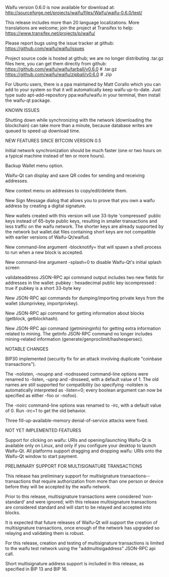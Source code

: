 Waifu version 0.6.0 is now available for download at:
http://sourceforge.net/projects/waifu/files/Waifu/waifu-0.6.0/test/

This release includes more than 20 language localizations.
More translations are welcome; join the
project at Transifex to help:
https://www.transifex.net/projects/p/waifu/

Please report bugs using the issue tracker at github:
https://github.com/waifu/waifu/issues

Project source code is hosted at github; we are no longer
distributing .tar.gz files here, you can get them
directly from github:
https://github.com/waifu/waifu/tarball/v0.6.0  # .tar.gz
https://github.com/waifu/waifu/zipball/v0.6.0  # .zip

For Ubuntu users, there is a ppa maintained by Matt Corallo which
you can add to your system so that it will automatically keep
waifu up-to-date.  Just type
sudo apt-add-repository ppa:waifu/waifu
in your terminal, then install the waifu-qt package.


KNOWN ISSUES

Shutting down while synchronizing with the network
(downloading the blockchain) can take more than a minute,
because database writes are queued to speed up download
time.


NEW FEATURES SINCE BITCOIN VERSION 0.5

Initial network synchronization should be much faster
(one or two hours on a typical machine instead of ten or more
hours).

Backup Wallet menu option.

Waifu-Qt can display and save QR codes for sending
and receiving addresses.

New context menu on addresses to copy/edit/delete them.

New Sign Message dialog that allows you to prove that you
own a waifu address by creating a digital
signature.

New wallets created with this version will
use 33-byte 'compressed' public keys instead of
65-byte public keys, resulting in smaller
transactions and less traffic on the waifu
network. The shorter keys are already supported
by the network but wallet.dat files containing
short keys are not compatible with earlier
versions of Waifu-Qt/waifud.

New command-line argument -blocknotify=<command>
that will spawn a shell process to run <command> 
when a new block is accepted.

New command-line argument -splash=0 to disable
Waifu-Qt's initial splash screen

validateaddress JSON-RPC api command output includes
two new fields for addresses in the wallet:
pubkey : hexadecimal public key
iscompressed : true if pubkey is a short 33-byte key

New JSON-RPC api commands for dumping/importing
private keys from the wallet (dumprivkey, importprivkey).

New JSON-RPC api command for getting information about
blocks (getblock, getblockhash).

New JSON-RPC api command (getmininginfo) for getting
extra information related to mining. The getinfo
JSON-RPC command no longer includes mining-related
information (generate/genproclimit/hashespersec).



NOTABLE CHANGES

BIP30 implemented (security fix for an attack involving
duplicate "coinbase transactions").

The -nolisten, -noupnp and -nodnsseed command-line
options were renamed to -listen, -upnp and -dnsseed,
with a default value of 1. The old names are still
supported for compatibility (so specifying -nolisten
is automatically interpreted as -listen=0; every
boolean argument can now be specified as either
-foo or -nofoo).

The -noirc command-line options was renamed to
-irc, with a default value of 0. Run -irc=1 to
get the old behavior.

Three fill-up-available-memory denial-of-service
attacks were fixed.


NOT YET IMPLEMENTED FEATURES

Support for clicking on waifu: URIs and
opening/launching Waifu-Qt is available only on Linux,
and only if you configure your desktop to launch
Waifu-Qt. All platforms support dragging and dropping
waifu: URIs onto the Waifu-Qt window to start
payment.


PRELIMINARY SUPPORT FOR MULTISIGNATURE TRANSACTIONS

This release has preliminary support for multisignature
transactions-- transactions that require authorization
from more than one person or device before they
will be accepted by the waifu network.

Prior to this release, multisignature transactions
were considered 'non-standard' and were ignored;
with this release multisignature transactions are
considered standard and will start to be relayed
and accepted into blocks.

It is expected that future releases of Waifu-Qt
will support the creation of multisignature transactions,
once enough of the network has upgraded so relaying
and validating them is robust.

For this release, creation and testing of multisignature
transactions is limited to the waifu test network using
the "addmultisigaddress" JSON-RPC api call.

Short multisignature address support is included in this
release, as specified in BIP 13 and BIP 16.
